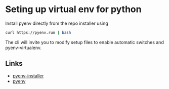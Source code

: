 # Seting up virtual env for python

Install pyenv directly from the repo installer using 

```bash
curl https://pyenv.run | bash
```

The cli will invite you to modify setup files to enable automatic switches and pyenv-virtualenv.

## Links

- [pyenv-installer](https://github.com/pyenv/pyenv-installer)
- [pyenv](https://github.com/pyenv/pyenv)
